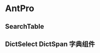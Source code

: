 # AntPro

## SearchTable
<code src='./SearchTable/demo.jsx'></code>

## DictSelect DictSpan 字典组件
<code id='dict' src='./Dict/demo.jsx'></code>
